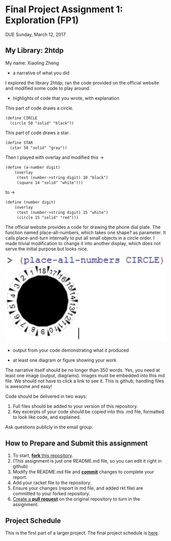 # Final Project Assignment 1: Exploration (FP1)
DUE Sunday, March 12, 2017

## My Library: 2htdp
My name: Xiaoling Zheng

* a narrative of what you did

I explored the library 2htdp; ran the code provided on the official website and modified some code to play around.

* highlights of code that you wrote, with explanation

This part of code draws a circle.
```
(define CIRCLE
  (circle 50 "solid" "black"))
```

This part of code draws a star.
```
(define STAR
  (star 50 "solid" "gray"))
```

Then I played with overlay and modified this ->
```
(define (a-number digit)
    (overlay
     (text (number->string digit) 10 "black")
     (square 14 "solid" "white")))
```
to ->
```
(define (number digit)
    (overlay
     (text (number->string digit) 15 "white")
     (circle 15 "solid" "red")))
```
The official website provides a code for drawing the phone dial plate.
The function named place-all-numbers, which takes one shape? as parameter.
It calls place-and-turn internally to put all small objects in a circle order.
I made trivial modification to change it into another display, which does not serve the initial purpose but looks nice. 

![place all numbers](place-all-numbers.jpg)

* output from your code demonstrating what it produced

* at least one diagram or figure showing your work

The narrative itself should be no longer than 350 words. Yes, you need at least one image (output, diagrams). Images must be embedded into this md file. We should not have to click a link to see it. This is github, handling files is awesome and easy!

Code should be delivered in two ways:

1. Full files should be added to your version of this repository.
1. Key excerpts of your code should be copied into this .md file, formatted to look like code, and explained.

Ask questions publicly in the email group.

## How to Prepare and Submit this assignment

1. To start, [**fork** this repository][forking].
  2. (This assignment is just one README.md file, so you can edit it right in github)
1. Modify the README.md file and [**commit**][ref-commit] changes to complete your report.
1. Add your racket file to the repository.
1. Ensure your changes (report in md file, and added rkt file) are committed to your forked repository.
1. [Create a **pull request**][pull-request] on the original repository to turn in the assignment.

## Project Schedule
This is the first part of a larger project. The final project schedule is [here][schedule].

<!-- Links -->
[schedule]: https://github.com/oplS17projects/FP-Schedule
[markdown]: https://help.github.com/articles/markdown-basics/
[forking]: https://guides.github.com/activities/forking/
[ref-clone]: http://gitref.org/creating/#clone
[ref-commit]: http://gitref.org/basic/#commit
[ref-push]: http://gitref.org/remotes/#push
[pull-request]: https://help.github.com/articles/creating-a-pull-request


